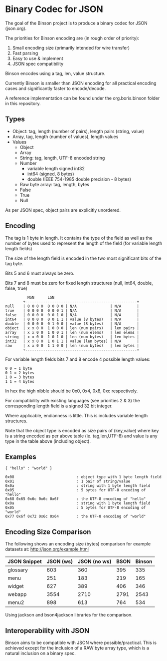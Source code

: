# Binary Codec for JSON

The goal of the Binson project is to produce a binary codec for JSON (json.org). 

The priorities for Binson encoding are (in rough order of priority): 

1. Small encoding size (primarily intended for wire transfer)
1. Fast parsing
1. Easy to use & implement
1. JSON spec compatibility 

Binson encodes using a tag, len, value structure. 

Currently Binson is smaller than JSON encoding for all practical encoding cases and significantly faster to encode/decode.

A reference implementation can be found under the org.boris.binson folder in this repository.

## Types

- Object: tag, length (number of pairs), length pairs (string, value)
- Array, tag, length (number of values), length values 
- Values
	- Object
	- Array 
	- String: tag, length, UTF-8 encoded string
	- Number 
		- variable length signed int32
		- int64 (signed, 8 bytes)
		- double (IEEE 754-1985 double precision - 8 bytes)
	- Raw byte array: tag, length, bytes
	- False 
	- True
	- Null

As per JSON spec, object pairs are explicitly unordered.

## Encoding

The tag is 1 byte in length. It contains the type of the field as well
as the number of bytes used to represent the length of the field 
(for variable length length fields) 

The size of the length field is encoded in the two most significant bits of the 
tag byte.

Bits 5 and 6 must always be zero.

Bits 7 and 8 must be zero for fixed length structures (null, int64, double, false, true) 
	
			  MSN      LSN 	
			+--------------------------------------------------+
	null	| 0 0 0 0  0 0 0 0 | N/A               | N/A       |
	true	| 0 0 0 0  0 0 0 1 | N/A               | N/A       |
	false	| 0 0 0 0  0 0 1 0 | N/A               | N/A       |
	int64	| 0 0 0 0  0 0 1 1 | value (8 bytes)   | N/A       |
	double	| 0 0 0 0  0 1 0 0 | value (8 bytes)   | N/A       |
	object	| x x 0 0  1 0 0 0 | len (num pairs)   | len pairs |
	array	| x x 0 0  1 0 0 1 | len (num elems)   | len elems |
	string	| x x 0 0  1 0 1 0 | len (num bytes)   | len bytes |
	int32	| x x 0 0  1 0 1 1 | value (len bytes) | N/A       |
	raw		| x x 0 0  1 1 0 0 | len (num bytes)   | len bytes |
			+--------------------------------------------------+
	
For variable length fields bits 7 and 8 encode 4 possible length values:

    0 0 = 1 byte
    0 1 = 2 bytes
    1 0 = 3 bytes
    1 1 = 4 bytes
    
In hex the high nibble should be 0x0, 0x4, 0x8, 0xc respectively.

For compatibility with existing languages (see priorities 2 & 3) the corresponding length field is a signed 32 bit integer.

Where applicable, endianness is little. This is includes variable length structures.

Note that the object type is encoded as size pairs of (key,value) where key is 
a string encoded as per above table (ie. tag,len,UTF-8) and value is any type
in the table above (including object). 

## Examples

    { "hello" : "world" }

    0x08                            : object type with 1 byte length field 
    0x01                            : 1 pair of string/value 
    0x0a                            : string with 1 byte length field 
    0x05                            : 5 bytes for UTF-8 encoding of "hello"
    0x68 0x65 0x6c 0x6c 0x6f        : the UTF-8 encoding of "hello"
    0x0a                            : string with 1 byte length field
    0x05                            : 5 bytes for UTF-8 encoding of "world"
    0x77 0x6f 0x72 0x6c 0x64        : the UTF-8 encoding of "world"
     
## Encoding Size Comparison

The following shows an encoding size (bytes) comparison for example datasets at: http://json.org/example.html

|  JSON Snippet | JSON (ws)	| JSON (no ws) | BSON	| Binson |
|---------------|-----------|--------------|--------|--------|
|  glossary     | 603	    | 360	       | 395	| 335    |
|  menu			| 251	    | 183	       | 219    | 165    |
|  widget		| 627	    | 389	       | 406    | 346    |
|  webapp		| 3554	    | 2710	       | 2791   | 2543   |
|  menu2	    | 898	    | 613	       | 764    | 534    |
  
Using jackson and bson4jackson libraries for the comparison. 

## Interoperability with JSON

Binson aims to be compatible with JSON where possible/practical. This is achieved except for the inclusion 
of a RAW byte array type, which is a natural inclusion on a binary spec.



